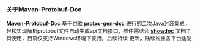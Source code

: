 ### 关于Maven-Protobuf-Doc

**Maven-Protobuf-Doc**
基于谷歌 **[protoc-gen-doc](https://github.com/pseudomuto/protoc-gen-doc)**
进行的二次Java封装集成，轻松实现解析protobuf文件自动生成api文档接口，插件需结合 **[showdoc](https://www.showdoc.com.cn/)** 文档工具使用，目前仅支持Windows环境下使用，后续持续
更新，陆续推出各平台适配